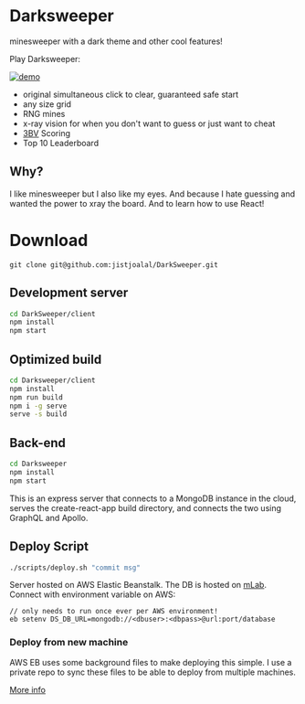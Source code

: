 # Darksweeper
minesweeper with a dark theme and other cool features!

Play Darksweeper:

[![demo](https://i.gyazo.com/5f357692c2dae9806ea7e882a867847c.png)
](http://darksweeper.com)

- original simultaneous click to clear, guaranteed safe start
- any size grid
- RNG mines
- x-ray vision for when you don't want to guess or just want to cheat
- [3BV](http://www.minesweeper.info/wiki/3BV) Scoring
- Top 10 Leaderboard

## Why?
I like minesweeper but I also like my eyes. And because I hate guessing and
wanted the power to xray the board. And to learn how to use React!

# Download
```
git clone git@github.com:jistjoalal/DarkSweeper.git
```
## Development server
```sh
cd DarkSweeper/client
npm install
npm start
```

## Optimized build
```sh
cd Darksweeper/client
npm install
npm run build
npm i -g serve
serve -s build
```

## Back-end
```sh
cd Darksweeper
npm install
npm start
```
This is an express server that connects to a MongoDB instance in the cloud,
serves the create-react-app build directory, and connects the two using GraphQL
and Apollo.

## Deploy Script
```sh
./scripts/deploy.sh "commit msg"
```
Server hosted on AWS Elastic Beanstalk. The DB is hosted on [mLab](https://mlab.com/).
Connect with environment variable on AWS:
```
// only needs to run once ever per AWS environment!
eb setenv DS_DB_URL=mongodb://<dbuser>:<dbpass>@url:port/database
```

### Deploy from new machine
AWS EB uses some background files to make deploying this simple. I use a private
repo to sync these files to be able to deploy from multiple machines.

[More info](https://stackoverflow.com/questions/28821632/how-to-configure-eb-cli-with-eb-env-that-is-already-running)


